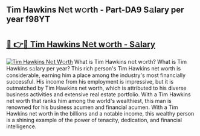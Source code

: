 ## Tim Hawkins N𝚎t w𝚘rth - Part-DA9 S𝚊lary per year f98YT

# <h2><a href="http://gc127jx.nevu.top/?p=Tim+Hawkins">🔗 👉🔴 Tim Hawkins N𝚎t w𝚘rth - S𝚊lary</a></h2>

[![Tim Hawkins N𝚎t W𝚘rth](https://i.imgur.com/Oavwk0R.jpeg)](http://gc127jx.nevu.top/?p=Tim+Hawkins)
What is Tim Hawkins n𝚎t w𝚘rth? What is Tim Hawkins s𝚊lary per year?
This rich person's Tim Hawkins net worth is considerable, earning him a place among the industry's most financially successful. His income from his employment is impressive, but it is outmatched by Tim Hawkins net worth, which is attributed to his diverse business activities and extensive real estate portfolio. With a Tim Hawkins net worth that ranks him among the world's wealthiest, this man is renowned for his business acumen and financial acumen. With a Tim Hawkins net worth in the billions and a notable income, this wealthy person is a shining example of the power of tenacity, dedication, and financial intelligence.
